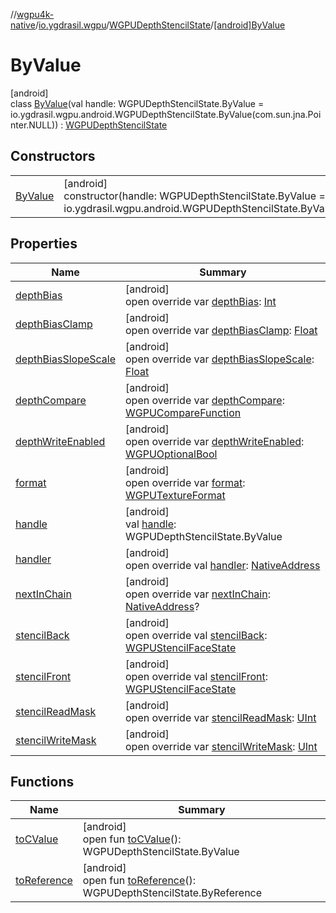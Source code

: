 //[wgpu4k-native](../../../../index.md)/[io.ygdrasil.wgpu](../../index.md)/[WGPUDepthStencilState](../index.md)/[[android]ByValue](index.md)

# ByValue

[android]\
class [ByValue](index.md)(val handle: WGPUDepthStencilState.ByValue = io.ygdrasil.wgpu.android.WGPUDepthStencilState.ByValue(com.sun.jna.Pointer.NULL)) : [WGPUDepthStencilState](../index.md)

## Constructors

| | |
|---|---|
| [ByValue](-by-value.md) | [android]<br>constructor(handle: WGPUDepthStencilState.ByValue = io.ygdrasil.wgpu.android.WGPUDepthStencilState.ByValue(com.sun.jna.Pointer.NULL)) |

## Properties

| Name | Summary |
|---|---|
| [depthBias](depth-bias.md) | [android]<br>open override var [depthBias](depth-bias.md): [Int](https://kotlinlang.org/api/core/kotlin-stdlib/kotlin/-int/index.html) |
| [depthBiasClamp](depth-bias-clamp.md) | [android]<br>open override var [depthBiasClamp](depth-bias-clamp.md): [Float](https://kotlinlang.org/api/core/kotlin-stdlib/kotlin/-float/index.html) |
| [depthBiasSlopeScale](depth-bias-slope-scale.md) | [android]<br>open override var [depthBiasSlopeScale](depth-bias-slope-scale.md): [Float](https://kotlinlang.org/api/core/kotlin-stdlib/kotlin/-float/index.html) |
| [depthCompare](depth-compare.md) | [android]<br>open override var [depthCompare](depth-compare.md): [WGPUCompareFunction](../../-w-g-p-u-compare-function/index.md) |
| [depthWriteEnabled](depth-write-enabled.md) | [android]<br>open override var [depthWriteEnabled](depth-write-enabled.md): [WGPUOptionalBool](../../-w-g-p-u-optional-bool/index.md) |
| [format](format.md) | [android]<br>open override var [format](format.md): [WGPUTextureFormat](../../-w-g-p-u-texture-format/index.md) |
| [handle](handle.md) | [android]<br>val [handle](handle.md): WGPUDepthStencilState.ByValue |
| [handler](handler.md) | [android]<br>open override val [handler](handler.md): [NativeAddress](../../../ffi/-native-address/index.md) |
| [nextInChain](next-in-chain.md) | [android]<br>open override var [nextInChain](next-in-chain.md): [NativeAddress](../../../ffi/-native-address/index.md)? |
| [stencilBack](stencil-back.md) | [android]<br>open override val [stencilBack](stencil-back.md): [WGPUStencilFaceState](../../-w-g-p-u-stencil-face-state/index.md) |
| [stencilFront](stencil-front.md) | [android]<br>open override val [stencilFront](stencil-front.md): [WGPUStencilFaceState](../../-w-g-p-u-stencil-face-state/index.md) |
| [stencilReadMask](stencil-read-mask.md) | [android]<br>open override var [stencilReadMask](stencil-read-mask.md): [UInt](https://kotlinlang.org/api/core/kotlin-stdlib/kotlin/-u-int/index.html) |
| [stencilWriteMask](stencil-write-mask.md) | [android]<br>open override var [stencilWriteMask](stencil-write-mask.md): [UInt](https://kotlinlang.org/api/core/kotlin-stdlib/kotlin/-u-int/index.html) |

## Functions

| Name | Summary |
|---|---|
| [toCValue](../[android]to-c-value.md) | [android]<br>open fun [toCValue](../[android]to-c-value.md)(): WGPUDepthStencilState.ByValue |
| [toReference](../to-reference.md) | [android]<br>open fun [toReference](../to-reference.md)(): WGPUDepthStencilState.ByReference |